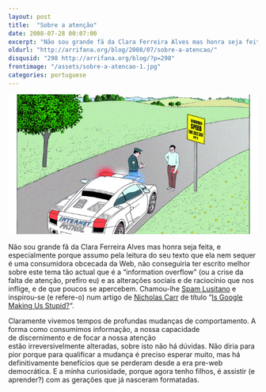 ```yaml
---
layout: post
title:  "Sobre a atenção"
date: 2008-07-28 00:07:00
excerpt: "Não sou grande fã da Clara Ferreira Alves mas honra seja feita, e especialmente porque assumo pela leitura do seu texto que ela nem sequer é uma consumidora obcecada da Web, não conseguiria ter escrito melhor sobre este tema tão actual que é a “information overflow” (ou a crise da falta de atenção, prefiro eu) e as alterações sociais e de raciocínio que nos inflige, e de que poucos se apercebem. Chamou-lhe Spam Lusitano e inspirou-se (e refere-o) num artigo de Nicholas Carr de título “Is Google Making Us Stupid?“."
oldurl: "http://arrifana.org/blog/2008/07/sobre-a-atencao/"
disqusid: "298 http://arrifana.org/blog/?p=298"
frontimage: "/assets/sobre-a-atencao-1.jpg"
categories: portuguese
---
```


![](/assets/sobre-a-atencao-1.jpg "photo 1")

Não sou grande fã da Clara Ferreira Alves mas honra seja feita, e especialmente porque assumo pela leitura do seu texto que ela nem sequer é uma consumidora obcecada da Web, não conseguiria ter escrito melhor sobre este tema tão actual que é a “information overflow” (ou a crise da falta de atenção, prefiro eu) e as alterações sociais e de raciocínio que nos inflige, e de que poucos se apercebem. Chamou-lhe [Spam Lusitano][1] e inspirou-se (e refere-o) num artigo de [Nicholas Carr][2] de título “[Is Google Making Us Stupid?][3]“.

Claramente vivemos tempos de profundas mudanças de comportamento. A forma como consumimos informação, a nossa capacidade de discernimento e de focar a nossa atenção estão irreversivelmente alteradas, sobre isto não há dúvidas. Não diria para pior porque para qualificar a mudança é preciso esperar muito, mas há definitivamente benefícios que se perderam desde a era pre-web democrática. E a minha curiosidade, porque agora tenho filhos, é assistir (e aprender?) com as gerações que já nasceram formatadas.

[1]: http://aeiou.expresso.pt/gen.pl?p=stories&op=view&fokey=ex.stories/376026
[2]: http://www.roughtype.com/
[3]: http://www.theatlantic.com/doc/200807/google
